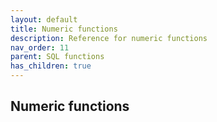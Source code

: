 ```yaml
---
layout: default
title: Numeric functions
description: Reference for numeric functions
nav_order: 11
parent: SQL functions
has_children: true
---
```


## Numeric functions
